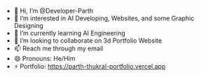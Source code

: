 - 👋 Hi, I’m @Developer-Parth
- 👀 I’m interested in AI Developing, Websites, and some Graphic Designing
- 🌱 I’m currently learning AI Engineering
- 💞️ I’m looking to collaborate on 3d Portfolio Website
- 📫 Reach me through my email
- 😄 Pronouns: He/Him
- ⚡ Portfolio: https://parth-thukral-portfolio.vercel.app

<!---
Developer-Parth/Developer-Parth is a ✨ special ✨ repository because its `README.md` (this file) appears on your GitHub profile.
You can click the Preview link to take a look at your changes.
--->
